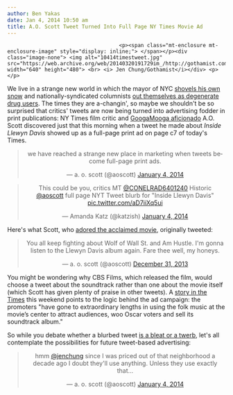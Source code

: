 ```yaml
---
author: Ben Yakas
date: Jan 4, 2014 10:50 am
title: A.O. Scott Tweet Turned Into Full Page NY Times Movie Ad
---
```


	
										<p><span class="mt-enclosure mt-enclosure-image" style="display: inline;"> </span></p><div class="image-none"> <img alt="10414timestweet.jpg" src="https://web.archive.org/web/20140320191729im_/http://gothamist.com/attachments/byakas/10414timestweet.jpg" width="640" height="480"> <br> <i> Jen Chung/Gothamist</i></div> <p></p>

<p>We live in a strange new world in which the mayor of NYC <a href="https://web.archive.org/web/20140320191729/http://gothamist.com/2014/01/03/mayor_de_blasio_shovels_his_sidewal.php">shovels his own snow</a> and nationally-syndicated columnists <a href="https://web.archive.org/web/20140320191729/http://gothamist.com/2014/01/03/david_brooks_smoking_pot.php">out themselves as degenerate drug users</a>. The times they are a-changin&apos;, so maybe we shouldn&apos;t be so surprised that critics&apos; tweets are now being turned into advertising fodder in print publications: NY Times film critic and <a href="https://web.archive.org/web/20140320191729/http://gothamist.com/2012/05/19/ny_times_film_critic_to_great_googa.php">GoogaMooga aficionado</a> A.O. Scott discovered just that this morning when a tweet he made about <em>Inside Llewyn Davis</em> showed up as a full-page print ad on page c7 of today&apos;s Times.</p>

<center><blockquote class="twitter-tweet" lang="en"><p>we have reached a strange new place in marketing when tweets become full-page print ads.</p>&#x2014; a. o. scott (@aoscott) <a href="https://web.archive.org/web/20140320191729/https://twitter.com/aoscott/statuses/419478177384116224">January 4, 2014</a></blockquote>
<script async src="//web.archive.org/web/20140320191729js_/http://platform.twitter.com/widgets.js" charset="utf-8"></script></center>

<center><blockquote class="twitter-tweet" lang="en"><p>This could be you, critics MT <a href="https://web.archive.org/web/20140320191729/https://twitter.com/CONELRAD6401240">@CONELRAD6401240</a> Historic <a href="https://web.archive.org/web/20140320191729/https://twitter.com/aoscott">@aoscott</a> full page NYT Tweet blurb for &quot;Inside Llewyn Davis&quot; <a href="https://web.archive.org/web/20140320191729/http://t.co/aD7iiXq5ui">pic.twitter.com/aD7iiXq5ui</a></p>&#x2014; Amanda Katz (@katzish) <a href="https://web.archive.org/web/20140320191729/https://twitter.com/katzish/statuses/419482977010458625">January 4, 2014</a></blockquote>
<script async src="//web.archive.org/web/20140320191729js_/http://platform.twitter.com/widgets.js" charset="utf-8"></script></center>

<p>Here&apos;s what Scott, who <a href="https://web.archive.org/web/20140320191729/http://www.nytimes.com/2013/12/06/movies/inside-llewyn-davis-directed-by-joel-and-ethan-coen.html?_r=0">adored the acclaimed movie</a>, originally tweeted:</p>

<center><blockquote class="twitter-tweet" lang="en"><p>You all keep fighting about Wolf of Wall St. and Am Hustle. I&apos;m gonna listen to the Llewyn Davis album again. Fare thee well, my honeys.</p>&#x2014; a. o. scott (@aoscott) <a href="https://web.archive.org/web/20140320191729/https://twitter.com/aoscott/statuses/417821156729581568">December 31, 2013</a></blockquote>
<script async src="//web.archive.org/web/20140320191729js_/http://platform.twitter.com/widgets.js" charset="utf-8"></script></center>

<p>You might be wondering why CBS Films, which released the film, would choose a tweet about the soundtrack rather than one about the movie itself (which Scott has given plenty of praise in other tweets). A <a href="https://web.archive.org/web/20140320191729/http://www.nytimes.com/2014/01/04/movies/awardsseason/hoping-that-llewyn-davis-sounds-like-a-best-picture.html?ref=movies">story in the Times</a> this weekend points to the logic behind the ad campaign: the promoters &quot;have gone to extraordinary lengths in using the folk music at the movie&#x2019;s center to attract audiences, woo Oscar voters and sell its soundtrack album.&quot;</p>

<p>So while you debate whether a blurbed tweet <a href="https://web.archive.org/web/20140320191729/https://twitter.com/tyburr/status/419488121277804544">is a bleat or a twerb</a>, let&apos;s all contemplate the possibilities for future tweet-based advertising:</p>

<center><blockquote class="twitter-tweet" lang="en"><p>hmm <a href="https://web.archive.org/web/20140320191729/https://twitter.com/jenchung">@jenchung</a> since I was priced out of that neighborhood a decade ago I doubt they&apos;ll use anything. Unless they use exactly that...</p>&#x2014; a. o. scott (@aoscott) <a href="https://web.archive.org/web/20140320191729/https://twitter.com/aoscott/statuses/419483968925204480">January 4, 2014</a></blockquote>
<script async src="//web.archive.org/web/20140320191729js_/http://platform.twitter.com/widgets.js" charset="utf-8"></script></center>					
										
									
				